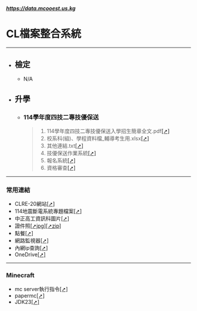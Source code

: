 ##### https://data.mcooest.us.kg

# CL檔案整合系統
---
- ## 檢定
  - N/A

- ## 升學
  - ### 114學年度四技二專技優保送
    > 1. 114學年度四技二專技優保送入學招生簡章全文.pdf[[➚]](https://data.mcooest.us.kg/114學年度四技二專技優保送/114學年度四技二專技優保送入學招生簡章全文.pdf)
    > 2. 校系科(組)、學程資料檔_輔導考生用.xlsx[[➚]](https://data.mcooest.us.kg/114學年度四技二專技優保送/校系科(組)、學程資料檔_輔導考生用.xlsx)
    > 3. 其他連結.txt[[➚]](https://data.mcooest.us.kg/114學年度四技二專技優保送/其他連結.txt)
    > 4. 技優保送作業系統[[➚]](https://www.jctv.ntut.edu.tw/enter42/skill/contents.php?academicYear=114&subId=167)
    > 5. 報名系統[[➚]](https://ent13.jctv.ntut.edu.tw/ExcEnter42/login.aspx)
    > 6. 資格審查[[➚]](https://ent13.jctv.ntut.edu.tw/Exc_RankQry/login.aspx)

---
### 常用連結
- CLRE-20網站[[➚]](https://clre20.mcooest.us.kg)
- 114地震斷電系統專題檔案[[➚]](https://github.com/clre20/Earthquake-power-system-2024-Topics)
- 中正高工資訊科圖片[[➚]](https://data.mcooest.us.kg/中正高工資訊科科網/中正高工.png)
- 證件照[[➚jpg]](https://data.mcooest.us.kg/%E8%AD%89%E4%BB%B6%E7%85%A7.jpg)[[➚zip]](https://data.mcooest.us.kg/%E8%AD%89%E4%BB%B6%E7%85%A7.zip)
- 點餐[[➚]](https://data.mcooest.us.kg/長興食堂/長興食堂.apk)
- 網路監視器[[➚]](https://uptime.mcooest.us.kg/dashboard)
- 內網ip查詢[[➚]](https://www.advanced-ip-scanner.com/tw/)
- OneDrive[[➚]](https://onedrive.live.com)

---
### Minecraft
- mc server執行指令[[➚]](https://data.mcooest.us.kg/mc-server/run.mc.server.cmd)
- papermc[[➚]](https://papermc.io/downloads/paper)
- JDK23[[➚]](https://download.oracle.com/java/23/latest/jdk-23_windows-x64_bin.exe)
